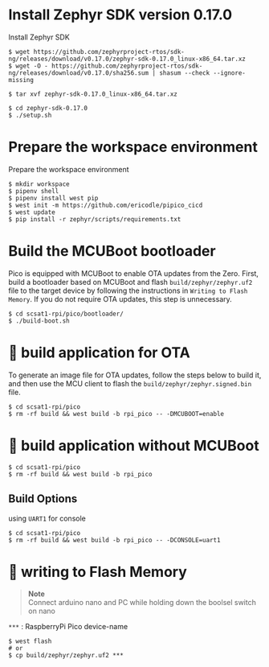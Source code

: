# Install Zephyr SDK version 0.17.0

Install Zephyr SDK

```shell
$ wget https://github.com/zephyrproject-rtos/sdk-ng/releases/download/v0.17.0/zephyr-sdk-0.17.0_linux-x86_64.tar.xz
$ wget -O - https://github.com/zephyrproject-rtos/sdk-ng/releases/download/v0.17.0/sha256.sum | shasum --check --ignore-missing

$ tar xvf zephyr-sdk-0.17.0_linux-x86_64.tar.xz

$ cd zephyr-sdk-0.17.0
$ ./setup.sh
```
# Prepare the workspace environment

Prepare the workspace environment

```shell
$ mkdir workspace
$ pipenv shell
$ pipenv install west pip
$ west init -m https://github.com/ericodle/pipico_cicd
$ west update
$ pip install -r zephyr/scripts/requirements.txt
```

# Build the MCUBoot bootloader

Pico is equipped with MCUBoot to enable OTA updates from the Zero.
First, build a bootloader based on MCUBoot and flash `build/zephyr/zephyr.uf2` file to the target device by following the instructions in `Writing to Flash Memory`.
If you do not require OTA updates, this step is unnecessary.

```shell
$ cd scsat1-rpi/pico/bootloader/
$ ./build-boot.sh
```

# :hammer: build application for OTA

To generate an image file for OTA updates, follow the steps below to build it,
and then use the MCU client to flash the `build/zephyr/zephyr.signed.bin` file.

```shell
$ cd scsat1-rpi/pico
$ rm -rf build && west build -b rpi_pico -- -DMCUBOOT=enable
```

# :hammer: build application without MCUBoot

```
$ cd scsat1-rpi/pico
$ rm -rf build && west build -b rpi_pico
```

## Build Options

using `UART1` for console
```
$ cd scsat1-rpi/pico
$ rm -rf build && west build -b rpi_pico -- -DCONSOLE=uart1
```

# :rocket: writing to Flash Memory

> **Note**  
> Connect arduino nano and PC while holding down the boolsel switch on nano

`***` : RaspberryPi Pico device-name

```shell
$ west flash
# or
$ cp build/zephyr/zephyr.uf2 ***
```
